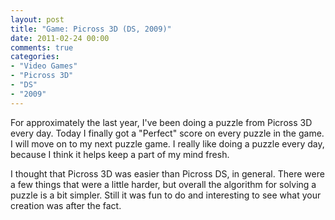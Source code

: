 ```yaml
---
layout: post
title: "Game: Picross 3D (DS, 2009)"
date: 2011-02-24 00:00
comments: true
categories:
- "Video Games"
- "Picross 3D"
- "DS"
- "2009"
---
```


For approximately the last year, I've been doing a puzzle from
Picross 3D every day. Today I finally got a "Perfect" score on
every puzzle in the game. I will move on to my next puzzle game. I
really like doing a puzzle every day, because I think it helps
keep a part of my mind fresh.

I thought that Picross 3D was easier than Picross DS, in
general. There were a few things that were a little harder, but
overall the algorithm for solving a puzzle is a bit simpler. Still
it was fun to do and interesting to see what your creation was
after the fact.
